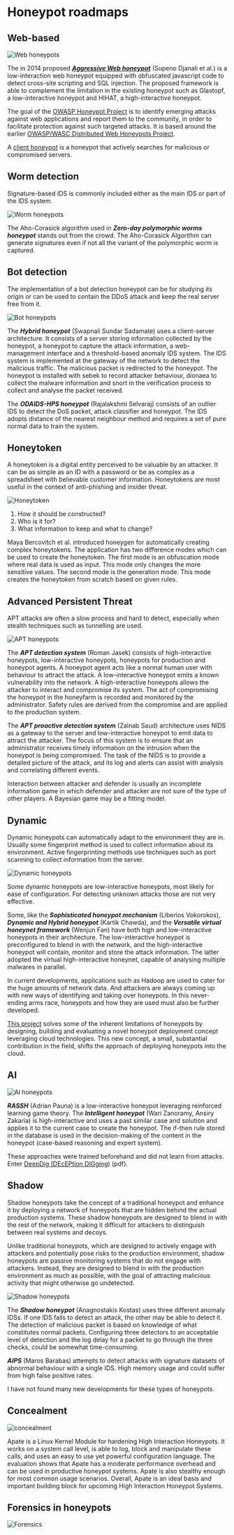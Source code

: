 # Honeypot roadmaps

## Web-based

![Web honeypots](../../_static/images/web.png)

The in 2014 proposed ***[Aggressive Web honeypot](https://ieeexplore.ieee.org/document/7065744)*** (Supeno Djanali et al.) is a low-interaction web honeypot equipped with obfuscated javascript code to detect cross-site scripting and SQL injection. The proposed framework is able to complement the limitation in the existing honeypot such as Glastopf, a low-interactive honeypot and HIHAT, a high-interactive honeypot.

The goal of the [OWASP Honeypot Project](https://owasp.org/www-project-honeypot/) is to identify emerging attacks against web applications and report them to the community, in order to facilitate protection against such targeted attacks. It is based around the earlier [OWASP/WASC Distributed Web Honeypots Project](https://github.com/SpiderLabs/owasp-distributed-web-honeypots). 

A [client honeypot](honeyclients.md) is a honeypot that actively searches for malicious or compromised servers. 

## Worm detection

Signature-based IDS is commonly included either as the main IDS or part of the IDS system.

![Worm honeypots](../../_static/images/worm.png)

The Aho-Corasick algorithm used in ***Zero-day polymorphic worms honeypot*** stands out from the crowd. The Aho-Corasick Algorithm can generate signatures even if not all the variant of the polymorphic worm is captured.

## Bot detection

The implementation of a bot detection honeypot can be for studying its origin or can be used to contain the DDoS attack and keep the real server free from it. 

![Bot honeypots](../../_static/images/bot.png)

The ***Hybrid honeypot*** (Swapnali Sundar Sadamate) uses a client-server architecture. It consists of a server storing information collected by the honeypot, a honeypot to capture the attack information, a web-management interface and a threshold-based anomaly IDS system. The IDS system is implemented at the gateway of the network to detect the malicious traffic. The malicious packet is redirected to the honeypot. The honeypot is installed with sebek to record attacker behaviour, dionaea to collect the malware information and snort in the verification process to collect and analyse the packet received.

The ***ODAIDS-HPS honeypot*** (Rajalakshmi Selvaraj) consists of an outlier IDS to detect the DoS packet, attack classifier and honeypot. The IDS adopts distance of the nearest neighbour method and requires a set of pure normal data to train the system.

## Honeytoken

A honeytoken is a digital entity perceived to be valuable by an attacker. It can be as simple as an ID with a password or be as complex as a spreadsheet with believable customer information. Honeytokens are most useful in the context of anti-phishing and insider threat.

![Honeytoken](../../_static/images/honeytoken.png)

1. How it should be constructed?
2. Who is it for?
3. What information to keep and what to change?

Maya Bercovitch et al. introduced honeygen for automatically creating complex honeytokens. The application has two difference modes which can be used to create the honeytoken. The first mode is an obfuscation mode where real data is used as input. This mode only changes the more sensitive values. The second mode is the generation mode. This mode creates the honeytoken from scratch based on given rules.

## Advanced Persistent Threat

APT attacks are often a slow process and hard to detect, especially when stealth techniques such as tunnelling are used.

![APT honeypots](../../_static/images/apt.png)

The ***APT detection system*** (Roman Jasek) consists of high-interactive honeypots, low-interactive honeypots, honeypots for production and honeypot agents. A honeypot agent acts like a normal human user with behaviour to attract the attack. A low-interactive honeypot emits a known vulnerability into the network. A high-interactive honeypots allows the attacker to interact and compromise its system. The act of compromising the honeypot in the honeyfarm is recorded and monitored by the administrator. Safety rules are derived from the compromise and are applied to the production system.

The ***APT proactive detection system*** (Zainab Saud) architecture uses NIDS as a gateway to the server and low-interactive honeypot to emit data to attract the attacker. The focus of this system is to ensure that an administrator receives timely information on the intrusion when the honeypot is being compromised. The task of the NIDS is to provide a detailed picture of the attack, and its log and alerts can assist with analysis and correlating different events.

Interaction between attacker and defender is usually an incomplete information game in which defender and attacker are not sure of the type of other players. A Bayesian game may be a fitting model. 

## Dynamic

Dynamic honeypots can automatically adapt to the environment they are in. Usually some fingerprint method is used to collect information about its environment. Active fingerprinting methods use techniques such as port scanning to collect information from the server.

![Dynamic honeypots](../../_static/images/dynamic.png)

Some dynamic honeypots are low-interactive honeypots, most likely for ease of configuration. For detecting unknown attacks those are not very effective. 

Some, like the ***Sophisticated honeypot mechanism*** (Liberios Vokorokos), ***Dynamic and Hybrid honeypot*** (Kartik Chawda), and the ***Versatile virtual honeynet framework*** (Wenjun Fan) have both high and low-interactive honeypots in their architecture. The low-interactive honeypot is preconfigured to blend in with the network, and the high-interactive honeypot will contain, monitor and store the attack information. The latter adopted the virtual high-interactive honeynet, capable of analysing multiple malwares in parallel.

In current developments, applications such as Hadoop are used to cater for the huge amounts of network data. And attackers are always coming up with new ways of identifying and taking over honeypots. In this never-ending arms race, honeypots and how they are used must also be further developed. 

[This project](https://www.researchgate.net/publication/360541079_Dynamic_honeypot_deployment_in_the_cloud) solves some of the inherent limitations of honeypots by designing, building and evaluating a novel honeypot deployment concept leveraging cloud technologies. This new concept, a small, substantial contribution in the field, shifts the approach of deploying honeypots into the cloud.

## AI

![AI honeypots](../../_static/images/ai.png)

***RASSH*** (Adrian Pauna) is a low-interactive honeypot leveraging reinforced learning game theory. The ***Intelligent honeypot*** (Wari Zanoramy, Ansiry Zakaria) is high-interactive and uses a past similar case and solution and applies it to the current case to create the honeypot. The if-then rule stored in the database is used in the decision-making of the content in the honeypot (case-based reasoning and expert system).

These approaches were trained beforehand and did not learn from attacks. Enter [DeepDig (DEcEPtion DIGging)](https://personal.utdallas.edu/~hamlen/araujo19acsac.pdf) (pdf).

## Shadow

Shadow honeypots take the concept of a traditional honeypot and enhance it by deploying a network of honeypots that are hidden behind the actual production systems. These shadow honeypots are designed to blend in with the rest of the network, making it difficult for attackers to distinguish between real systems and decoys.

Unlike traditional honeypots, which are designed to actively engage with attackers and potentially pose risks to the production environment, shadow honeypots are passive monitoring systems that do not engage with attackers. Instead, they are designed to blend in with the production environment as much as possible, with the goal of attracting malicious activity that might otherwise go undetected.

![Shadow honeypots](../../_static/images/shadow.png)

The ***Shadow honeypot*** (Anagnostakis Kostas) uses three different anomaly IDSs. If one IDS fails to detect an attack, the other may be able to detect it. The detection of malicious packet is based on knowledge of what constitutes normal packets. Configuring three detectors to an acceptable level of detection and the log delay for a packet to go through the three checks, could be somewhat time-consuming.

***AIPS*** (Maros Barabas) attempts to detect attacks with signature datasets of abnormal behaviour with a single IDS. High memory usage and could suffer from high false positive rates.

I have not found many new developments for these types of honeypots.

## Concealment

![concealment](../../_static/images/concealment.png)

Apate is a Linux Kernel Module for hardening High Interaction Honeypots. It works on a system call level, is able to log, block and manipulate these calls, and uses an easy to use yet powerful configuration language. The evaluation shows that Apate has a moderate performance overhead and can be used in productive honeypot systems. Apate is also stealthy enough for most common usage scenarios. Overall, Apate is an ideal basis and important building block for upcoming High Interaction Honeypot Systems.

## Forensics in honeypots

![Forensics](../../_static/images/forensic-honeypot.png)





